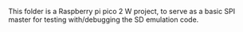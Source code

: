 This folder is a Raspberry pi pico 2 W project, to serve as a basic SPI master for testing with/debugging the SD emulation code.